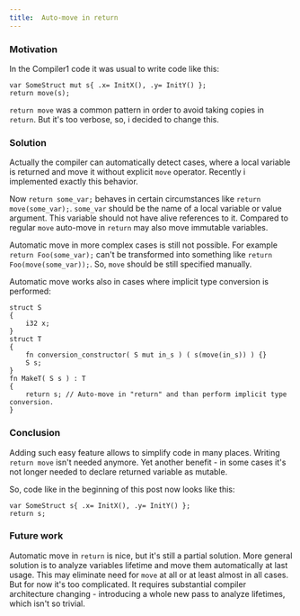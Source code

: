```yaml
---
title:  Auto-move in return
---
```


### Motivation

In the Compiler1 code it was usual to write code like this:

```
var SomeStruct mut s{ .x= InitX(), .y= InitY() };
return move(s);
```

`return move` was a common pattern in order to avoid taking copies in `return`.
But it's too verbose, so, i decided to change this.


### Solution

Actually the compiler can automatically detect cases, where a local variable is returned and move it without explicit `move` operator.
Recently i implemented exactly this behavior.

Now `return some_var;` behaves in certain circumstances like `return move(some_var);`.
`some_var` should be the name of a local variable or value argument.
This variable should not have alive references to it.
Compared to regular `move` auto-move in `return` may also move immutable variables.

Automatic move in more complex cases is still not possible.
For example `return Foo(some_var);` can't be transformed into something like `return Foo(move(some_var));`.
So, `move` should be still specified manually.

Automatic move works also in cases where implicit type conversion is performed:

```
struct S
{
	i32 x;
}
struct T
{
	fn conversion_constructor( S mut in_s ) ( s(move(in_s)) ) {}
	S s;
}
fn MakeT( S s ) : T
{
	return s; // Auto-move in "return" and than perform implicit type conversion.
}
```


### Conclusion

Adding such easy feature allows to simplify code in many places.
Writing `return move` isn't needed anymore.
Yet another benefit - in some cases it's not longer needed to declare returned variable as mutable.

So, code like in the beginning of this post now looks like this:


```
var SomeStruct s{ .x= InitX(), .y= InitY() };
return s;
```


### Future work

Automatic move in `return` is nice, but it's still a partial solution.
More general solution is to analyze variables lifetime and move them automatically at last usage.
This may eliminate need for `move` at all or at least almost in all cases.
But for now it's too complicated. It requires substantial compiler architecture changing - introducing a whole new pass to analyze lifetimes, which isn't so trivial.
